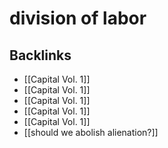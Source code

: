 # division of labor



<a id="orga37bce2"></a>

## Backlinks

-   [[Capital Vol. 1]]
-   [[Capital Vol. 1]]
-   [[Capital Vol. 1]]
-   [[Capital Vol. 1]]
-   [[Capital Vol. 1]]
-   [[should we abolish alienation?]]
